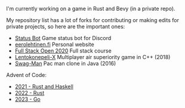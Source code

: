 <!--
**eero-lehtinen/eero-lehtinen** is a ✨ _special_ ✨ repository because its `README.md` (this file) appears on your GitHub profile.

Here are some ideas to get you started:

- 🔭 I’m currently working on ...
- 🌱 I’m currently learning ...
- 👯 I’m looking to collaborate on ...
- 🤔 I’m looking for help with ...
- 💬 Ask me about ...
- 📫 How to reach me: ...
- 😄 Pronouns: ...
- ⚡ Fun fact: ...
-->

I'm currently working on a game in Rust and Bevy (in a private repo).

My repository list has a lot of forks for contributing or making edits for private projects, so here are the important ones:

- [Status Bot](https://github.com/eero-lehtinen/status-bot) Game status bot for Discord
- [eerolehtinen.fi](https://github.com/eero-lehtinen/eerolehtinen.fi) Personal website
- [Full Stack Open 2020](https://github.com/eero-lehtinen/full-stack-open-2020) Full stack course
- [Lentokonepeli-X](https://github.com/eero-lehtinen/lentokonepeli-x) Multiplayer air superiority game in C++ (2018)
- [Swag-Man](https://github.com/eero-lehtinen/swag-man) Pac man clone in Java (2016)

Advent of Code:
- [2021 - Rust and Haskell](https://github.com/eero-lehtinen/advent-of-code-2021)
- [2022 - Rust](https://github.com/eero-lehtinen/advent-of-code-2022)
- [2023 - Go](https://github.com/eero-lehtinen/advent-of-code-2023)
